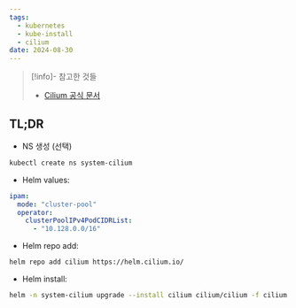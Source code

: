 ```yaml
---
tags:
  - kubernetes
  - kube-install
  - cilium
date: 2024-08-30
---
```

> [!info]- 참고한 것들
> - [Cilium 공식 문서](https://docs.cilium.io/en/stable/installation/k8s-install-helm/)

## TL;DR

- NS 생성 (선택)

```bash
kubectl create ns system-cilium
```

- Helm values:

```yaml title="cilium.yaml"
ipam:
  mode: "cluster-pool"
  operator:
    clusterPoolIPv4PodCIDRList:
      - "10.128.0.0/16"
```

- Helm repo add:

```bash
helm repo add cilium https://helm.cilium.io/
```

- Helm install:

```bash
helm -n system-cilium upgrade --install cilium cilium/cilium -f cilium.yaml
```